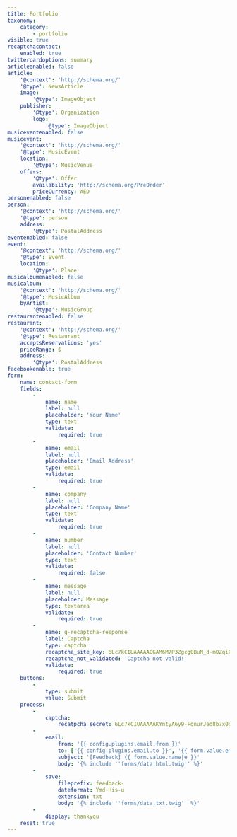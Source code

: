 ```yaml
---
title: Portfolio
taxonomy:
    category:
        - portfolio
visible: true
recaptchacontact:
    enabled: true
twittercardoptions: summary
articleenabled: false
article:
    '@context': 'http://schema.org/'
    '@type': NewsArticle
    image:
        '@type': ImageObject
    publisher:
        '@type': Organization
        logo:
            '@type': ImageObject
musiceventenabled: false
musicevent:
    '@context': 'http://schema.org/'
    '@type': MusicEvent
    location:
        '@type': MusicVenue
    offers:
        '@type': Offer
        availability: 'http://schema.org/PreOrder'
        priceCurrency: AED
personenabled: false
person:
    '@context': 'http://schema.org/'
    '@type': person
    address:
        '@type': PostalAddress
eventenabled: false
event:
    '@context': 'http://schema.org/'
    '@type': Event
    location:
        '@type': Place
musicalbumenabled: false
musicalbum:
    '@context': 'http://schema.org/'
    '@type': MusicAlbum
    byArtist:
        '@type': MusicGroup
restaurantenabled: false
restaurant:
    '@context': 'http://schema.org/'
    '@type': Restaurant
    acceptsReservations: 'yes'
    priceRange: $
    address:
        '@type': PostalAddress
facebookenable: true
form:
    name: contact-form
    fields:
        -
            name: name
            label: null
            placeholder: 'Your Name'
            type: text
            validate:
                required: true
        -
            name: email
            label: null
            placeholder: 'Email Address'
            type: email
            validate:
                required: true
        -
            name: company
            label: null
            placeholder: 'Company Name'
            type: text
            validate:
                required: true
        -
            name: number
            label: null
            placeholder: 'Contact Number'
            type: text
            validate:
                required: false
        -
            name: message
            label: null
            placeholder: Message
            type: textarea
            validate:
                required: true
        -
            name: g-recaptcha-response
            label: Captcha
            type: captcha
            recaptcha_site_key: 6Lc7kCIUAAAAAOGAM6M7P3Zgcg0BuN_d-mQZqi0N
            recaptcha_not_validated: 'Captcha not valid!'
            validate:
                required: true
    buttons:
        -
            type: submit
            value: Submit
    process:
        -
            captcha:
                recatpcha_secret: 6Lc7kCIUAAAAAKYntyA6y9-FgnurJed8b7x0gl-4
        -
            email:
                from: '{{ config.plugins.email.from }}'
                to: ['{{ config.plugins.email.to }}', '{{ form.value.email }}']
                subject: '[Feedback] {{ form.value.name|e }}'
                body: '{% include ''forms/data.html.twig'' %}'
        -
            save:
                fileprefix: feedback-
                dateformat: Ymd-His-u
                extension: txt
                body: '{% include ''forms/data.txt.twig'' %}'
        -
            display: thankyou
    reset: true
---
```


